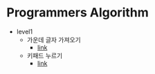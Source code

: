 # Programmers Algorithm

* level1
    * 가운데 글자 가져오기
        * [link](https://github.com/sunho1999/programmers/tree/main/level1/가운데%20글자%20가져오기)
    * 키패드 누르기
        * [link](https://github.com/sunho1999/programmers/tree/main/level1/키패드%20누르기)